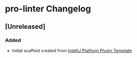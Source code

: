 <!-- Keep a Changelog guide -> https://keepachangelog.com -->

# pro-linter Changelog

## [Unreleased]
### Added
- Initial scaffold created from [IntelliJ Platform Plugin Template](https://github.com/JetBrains/intellij-platform-plugin-template)
